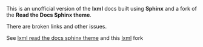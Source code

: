 This is an unofficial version of the **lxml** docs built using **Sphinx** and a fork of the **Read the Docs Sphinx theme**.

There are broken links and other issues.


See [lxml read the docs sphinx theme](https://github.com/GregoryVigoTorres/lxml_rtd_sphinx_theme)
and
this [lxml](https://github.com/GregoryVigoTorres/lxml) fork
